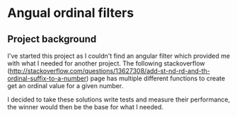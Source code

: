 Angual ordinal filters
===========

Project background
------------

I've started this project as I couldn't find an angular filter which provided me with what I needed for another project. The following stackoverflow (http://stackoverflow.com/questions/13627308/add-st-nd-rd-and-th-ordinal-suffix-to-a-number) page has multiple different functions to create get an ordinal value for a given number.

I decided to take these solutions write tests and measure their performance, the winner would then be the base for what I needed.